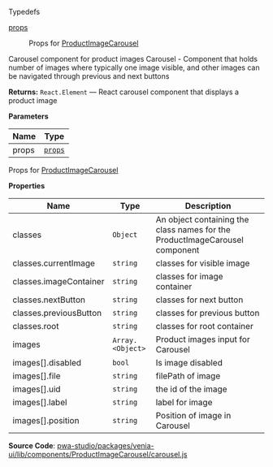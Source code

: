 
Typedefs

<dl>
<dt><a href="#props">props</a></dt>
<dd>

Props for [ProductImageCarousel](#ProductImageCarousel)

</dd>
</dl>

Carousel component for product images
Carousel - Component that holds number of images
where typically one image visible, and other
images can be navigated through previous and next buttons

**Returns:**
`React.Element`
   — React carousel component that displays a product image

**Parameters**

| Name | Type |
| --- | --- |
| props | [`props`](#props) | 

Props for [ProductImageCarousel](#ProductImageCarousel)

**Properties**

| Name | Type | Description |
| --- | --- | --- |
| classes | `Object` | An object containing the class names for the ProductImageCarousel component |
| classes.currentImage | `string` | classes for visible image |
| classes.imageContainer | `string` | classes for image container |
| classes.nextButton | `string` | classes for next button |
| classes.previousButton | `string` | classes for previous button |
| classes.root | `string` | classes for root container |
| images | `Array.<Object>` | Product images input for Carousel |
| images[].disabled | `bool` | Is image disabled |
| images[].file | `string` | filePath of image |
| images[].uid | `string` | the id of the image |
| images[].label | `string` | label for image |
| images[].position | `string` | Position of image in Carousel |

**Source Code**: [pwa-studio/packages/venia-ui/lib/components/ProductImageCarousel/carousel.js](https://github.com/magento/pwa-studio/blob/develop/packages/venia-ui/lib/components/ProductImageCarousel/carousel.js)
